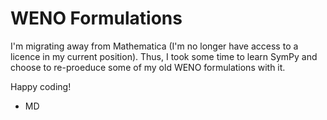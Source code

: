 # WENO Formulations
I'm migrating away from Mathematica (I'm no longer have access to a licence in my current position). 
Thus, I took some time to learn SymPy and choose to re-proeduce some of my old WENO formulations with it.

Happy coding!
- MD
